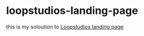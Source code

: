 # loopstudios-landing-page
this is my soloution to <a href="https://www.frontendmentor.io/challenges/loopstudios-landing-page-N88J5Onjw">Loopstudios landing page</a>
